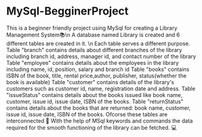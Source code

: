 # MySql-BegginerProject
This is a beginner friendly project using MySql for creating a Library Management System📚\n
A database named Library is created and 6 different tables are created in it. \n
Each table serves a different purpose.
Table "branch" contains details about different branches of the library including branch id, address, manager id, and contact number of the library
Table "employee" contains details about the employees in the library including name, id, position, salary and branch id
Table "books" contains ISBN of the book, title, rental price,author, publisher, status(whether the book is available)
Table "customer" contains details of the library's customers such as customer id, name, registration date and address.
Table "issueStatus" contains details about the books issued like book name, customer, issue id, issue date, ISBN of the books.
Table "returnStatus" contains details about the books that are returned: book name, customer, issue id, issue date, ISBN of the books.
Ofcorse these tables are interconnected 🔄
With the help of MSql keywords and commands the data required for the smooth functioning of the library can be fetched. 💻
